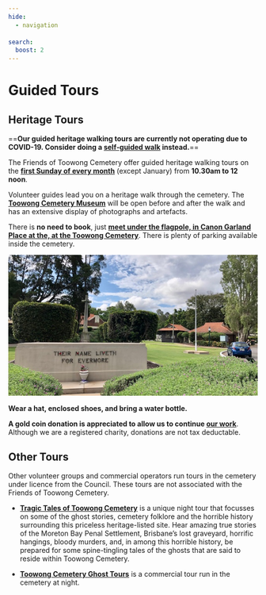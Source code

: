 ```yaml
---
hide:
  - navigation

search:
  boost: 2  
---
```


# Guided Tours

## Heritage Tours

==**Our guided heritage walking tours are currently not operating due to COVID-19. Consider doing a [self‑guided walk](walks/index.md) instead.**==

The Friends of Toowong Cemetery offer guided heritage walking tours on the **[first Sunday of every month](https://www.timeanddate.com/calendar/custom.html?year=2022&y2=2023&months=24&country=29&typ=3&display=3&cols=0&fdow=7&hol=0&ctf=5&ctc=2&holmark=2&hod=1&hcl=1&cdt=7&cwd=1______&holm=1&df=1)** (except January) from **10.30am to 12 noon**. 

Volunteer guides lead you on a heritage walk through the cemetery. The **[Toowong Cemetery Museum](cemetery/meseum.md)** will be open before and after the walk and has an extensive display of photographs and artefacts.

There is **no need to book**, just **[meet under the flagpole, in Canon Garland Place at the, at the Toowong Cemetery](https://www.brisbane.qld.gov.au/community-and-safety/community-support/cemeteries/toowong-cemetery#location)**. There is plenty of parking available inside the cemetery.

![](../assets/flag-pole.jpg)

**Wear a hat, enclosed shoes, and bring a water bottle.**

**A gold coin donation is appreciated to allow us to continue [our work](about/index.md)**. Although we are a registered charity, donations are not tax deductable. 
<!-- place coin on skelton money box -->

## Other Tours

Other volunteer groups and commercial operators run tours in the cemetery under licence from the Council. These tours are not associated with the Friends of Toowong Cemetery.

- **[Tragic Tales of Toowong Cemetery](https://www.fosbc.com/tours/tragic-tales-toowong-tour/)** is a unique night tour that focusses on some of the ghost stories, cemetery folklore and the horrible history surrounding this priceless heritage-listed site. Hear amazing true stories of the Moreton Bay Penal Settlement, Brisbane’s lost graveyard, horrific hangings, bloody murders, and, in among this horrible history, be prepared for some spine-tingling tales of the ghosts that are said to reside within Toowong Cemetery.

- **[Toowong Cemetery Ghost Tours](https://ghosttoursaustralia.com.au/brisbane-ghost-tours/toowong-cemetery-original/)** is a commercial tour run in the cemetery at night. 
